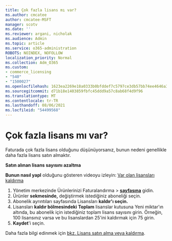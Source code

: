 ```yaml
---
title: Çok fazla lisans mı var?
ms.author: cmcatee
author: cmcatee-MSFT
manager: scotv
ms.date: ''
ms.reviewer: argani, nicholak
ms.audience: Admin
ms.topic: article
ms.service: o365-administration
ROBOTS: NOINDEX, NOFOLLOW
localization_priority: Normal
ms.collection: Adm_O365
ms.custom:
- commerce_licensing
- "540"
- "1500027"
ms.openlocfilehash: 1623ea2269e18a0333b0bfddef7c5797ce3db57bb74ee4646a3aa94b8e821fa1
ms.sourcegitcommit: d71b18e1403859fbfc45ddd9a57c8ab68f4d9f96
ms.translationtype: MT
ms.contentlocale: tr-TR
ms.lasthandoff: 08/06/2021
ms.locfileid: "54499568"
---
```

# <a name="too-many-licenses"></a>Çok fazla lisans mı var?

Faturada çok fazla lisans olduğunu düşünüyorsanız, bunun nedeni genellikle daha fazla lisans satın almaktır.
  
**Satın alınan lisans sayısını azaltma**

**Bunun nasıl yapl** olduğunu gösteren videoyu izleyin: [Var olan lisansları kaldırma](https://go.microsoft.com/fwlink/p/?linkid=2154938)
  
1. Yönetim merkezinde Ürünlerinizi Faturalandırma  \> **[sayfasına](https://go.microsoft.com/fwlink/p/?linkid=842054)** gidin.
2. Ürünler **sekmesinde,** değiştirmek istediğiniz aboneliği seçin.
3. Abonelik ayrıntıları sayfasında Lisansları **kaldır'ı seçin.**
4. Lisansları **kaldır bölmesindeki** **Toplam** lisanslar  kutusuna Yeni miktar'ın altında, bu abonelik için istediğiniz toplam lisans sayısını girin. Örneğin, 100 lisansınız varsa ve bu lisanslardan 25'ini kaldırmak için 75 girin.
5. **Kaydet**'i seçin.

Daha fazla bilgi edinmek için [bkz. Lisans satın alma veya kaldırma](/microsoft-365/commerce/licenses/buy-licenses).